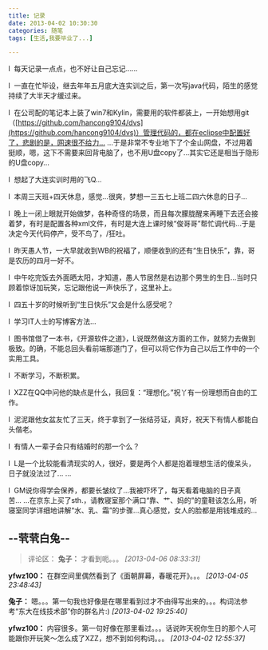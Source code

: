 ```yaml
---
title: 记录
date: 2013-04-02 10:30:30
categories: 随笔
tags: [生活,我要毕业了...]

---
```

l  每天记录一点点，也不好让自己忘记……

l  一直在忙毕设，继去年年五月底大连实训之后，第一次写java代码，陌生的感觉持续了大半天才缓过来。

l  在公司配的笔记本上装了win7和Kylin，需要用的软件都装上，一开始想用git（[https://github.com/hancong9104/dvs](https://github.com/hancong9104/dvs)）管理代码的，都在eclipse中配置好了，悲剧的是，网速很不给力… …于是非常不专业地下了个金山网盘，不过用着挺顺，嗯，这下不需要来回背电脑了，也不用U盘copy了…其实它还是相当于隐形的U盘copy…

l  想起了大连实训时用的飞Q…

l  本周三天班+四天休息，感觉…很爽，梦想一三五七上班二四六休息的日子…

l  晚上一闭上眼就开始做梦，各种奇怪的场景，而且每次朦胧醒来再睡下去还会接着梦，有时是配置各种xml文件，有时是大连上课时候“俊哥哥”帮忙调代码…于是决定今天代码停产，受不鸟了，/狂吐。

l  昨天愚人节，一大早就收到WB的祝福了，顺便收到的还有“生日快乐”，靠，哥是农历的四月一好不。

l  中午吃完饭去外面晒太阳，才知道，愚人节居然是右边那个男生的生日…当时只顾着惊讶加玩笑，忘记跟他说一声快乐了，这里补上。

l  四五十岁的时候听到“生日快乐”又会是什么感受呢？

l  学习IT人士的写博客方法…

l  图书馆借了一本书，《开源软件之道》，L说既然做这方面的工作，就努力去做到极致。的确，不能总回头看前端那道门了，但可以将它作为自己以后工作中的一个实用工具。

l  不断学习，不断积累。

l  XZZ在QQ中问他的缺点是什么，我回复：“理想化。”祝丫有一份理想而自由的工作。

l  泥泥跟他女盆友忙了三天，终于拿到了一张结芬证，真好，祝天下有情人都能白头偕老。

l  有情人一辈子会只有结婚时的那一个么？

l  L是一个比较能看清现实的人，很好，要是两个人都是抱着理想生活的傻呆头，日子就没法过了… …

l  GM说你得学会保养，都要长皱纹了…我被吓坏了，每天看着电脑的日子真苦... …在京东上买了sth.，请教寝室那个满口“靠、艹、妈的”的童鞋该怎么用，听寝室同学详细地讲解“水、乳、霜”的步骤…真心感觉，女人的脸都是用钱堆成的…

--茕茕白兔--
---
>评论区：
>**兔子：** 才看到呃。。。  *[2013-04-06 08:33:31]*
>
**yfwz100：** 在群空间里偶然看到了《面朝屏幕，春暖花开》。。。  *[2013-04-05 23:48:43]*
>
**兔子：** 嗯。。。第一句我也好像是在哪里看到过才不由得写出来的。。。构词法参考“东大在线技术部”你的群名片:)  *[2013-04-02 19:25:40]*
>
**yfwz100：** 内容很多。第一句好像在那里看过。。。话说昨天祝你生日的那个人可能跟你开玩笑～怎么成了XZZ，想不到如何构词。。。  *[2013-04-02 12:55:37]*
>
